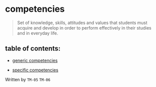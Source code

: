 # competencies
> Set of knowledge, skills, attitudes and values ​​that students must acquire and develop in order to perform effectively in their studies and in everyday life.

## table of contents:
- [generic competencies](https://github.com/Ozia112/Team-2-FSE-repo/blob/FIS-Project-Stage-1/F_task/generic%20competencies.md)

- [specific competencies](https://github.com/Ozia112/Team-2-FSE-repo/blob/FIS-Project-Stage-1/F_task/specific%20competences.md)


Written by `TM-05`  `TM-06`
